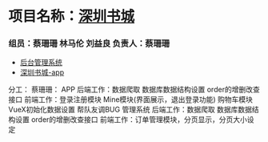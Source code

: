 # 项目名称：**[深圳书城](https://www.szbookmall.com/)**


### 组员：蔡珊珊 林马伦 刘益良 负责人：蔡珊珊

- [后台管理系统](http://www.ihuanu.cn/szbook)
- [深圳书城-app](http://www.ihuanu.cn/szbookapp)

分工：
蔡珊珊： APP
        后端工作：数据爬取 数据库数据结构设置 order的增删改查接口
        前端工作：登录注册模块
                 Mine模块(界面展示，退出登录功能)
                 购物车模块
                 VueX初始化数据设置
                 帮队友调BUG
        管理系统
        后端工作：数据爬取 数据库数据结构设置 order的增删改查接口
        前端工作：订单管理模块，分页显示，分页大小设定
                        
             

